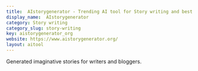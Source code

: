 ```yaml
---
title:  AIstorygenerator - Trending AI tool for Story writing and best alternatives
display_name:  AIstorygenerator
category: Story writing
category_slug: story-writing
key: aistorygenerator_org
website: https://www.aistorygenerator.org/
layout: aitool
---
```


Generated imaginative stories for writers and bloggers.
